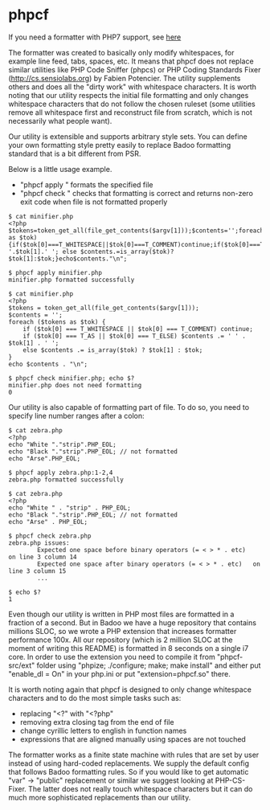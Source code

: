 phpcf
=====

If you need a formatter with PHP7 support, see [here](/badoo/phpcf/tree/php7)

The formatter was created to basically only modify whitespaces, for example line feed, tabs, spaces, etc. It means that phpcf does not replace similar utilities like PHP Code Sniffer (phpcs) or PHP Coding Standards Fixer (http://cs.sensiolabs.org) by Fabien Potencier. The utility supplements others and does all the "dirty work" with whitespace characters. It is worth noting that our utility respects the initial file formatting and only changes whitespace characters that do not follow the chosen ruleset (some utilities remove all whitespace first and reconstruct file from scratch, which is not necessarily what people want).

Our utility is extensible and supports arbitrary style sets. You can define your own formatting style pretty easily to replace Badoo formatting standard that is a bit different from PSR.

Below is a little usage example.
 - "phpcf apply <filename>" formats the specified file
 - "phpcf check <filename>" checks that formatting is correct and returns non-zero exit code when file is not formatted properly

```
$ cat minifier.php
<?php
$tokens=token_get_all(file_get_contents($argv[1]));$contents='';foreach($tokens as $tok){if($tok[0]===T_WHITESPACE||$tok[0]===T_COMMENT)continue;if($tok[0]===T_AS||$tok[0]===T_ELSE)$contents.=' '.$tok[1].' '; else $contents.=is_array($tok)?$tok[1]:$tok;}echo$contents."\n";

$ phpcf apply minifier.php
minifier.php formatted successfully

$ cat minifier.php
<?php
$tokens = token_get_all(file_get_contents($argv[1]));
$contents = '';
foreach ($tokens as $tok) {
    if ($tok[0] === T_WHITESPACE || $tok[0] === T_COMMENT) continue;
    if ($tok[0] === T_AS || $tok[0] === T_ELSE) $contents .= ' ' . $tok[1] . ' ';
    else $contents .= is_array($tok) ? $tok[1] : $tok;
}
echo $contents . "\n";

$ phpcf check minifier.php; echo $?
minifier.php does not need formatting
0
```

Our utility is also capable of formatting part of file. To do so, you need to specify line number ranges after a colon:

```
$ cat zebra.php 
<?php
echo "White "."strip".PHP_EOL;
echo "Black "."strip".PHP_EOL; // not formatted
echo "Arse".PHP_EOL;

$ phpcf apply zebra.php:1-2,4
zebra.php formatted successfully

$ cat zebra.php 
<?php
echo "White " . "strip" . PHP_EOL;
echo "Black "."strip".PHP_EOL; // not formatted
echo "Arse" . PHP_EOL;

$ phpcf check zebra.php
zebra.php issues:
        Expected one space before binary operators (= < > * . etc)   on line 3 column 14
        Expected one space after binary operators (= < > * . etc)   on line 3 column 15
        ...

$ echo $?
1
```

Even though our utility is written in PHP most files are formatted in a fraction of a second. But in Badoo we have a huge repository that contains millions SLOC, so we wrote a PHP extension that increases formatter performance 100x. All our repository (which is 2 million SLOC at the moment of writing this README) is formatted in 8 seconds on a single i7 core. In order to use the extension you need to compile it from "phpcf-src/ext" folder using "phpize; ./configure; make; make install" and either put "enable_dl = On" in your php.ini or put "extension=phpcf.so" there.

It is worth noting again that phpcf is designed to only change whitespace characters and to do the most simple tasks such as:
 - replacing "<?" with "<?php"
 - removing extra closing tag from the end of file
 - change cyrillic letters to english in function names
 - expressions that are aligned manually using spaces are not touched

The formatter works as a finite state machine with rules that are set by user instead of using hard-coded replacements. We supply the default config that follows Badoo formatting rules. So if you would like to get automatic "var" -> "public" replacement or similar we suggest looking at PHP-CS-Fixer. The latter does not really touch whitespace characters but it can do much more sophisticated replacements than our utility.
